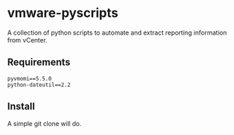 # vmware-pyscripts

A collection of python scripts to automate and extract reporting information from vCenter.

## Requirements

```
pyvmomi==5.5.0
python-dateutil==2.2
```

## Install

A simple git clone will do.
